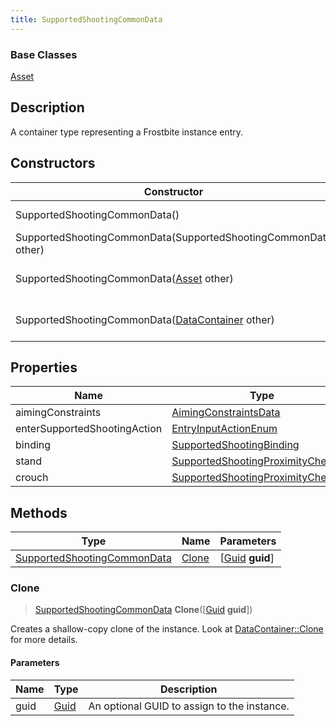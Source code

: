 ```yaml
---
title: SupportedShootingCommonData
---
```

### Base Classes

[Asset](Asset)

## Description

A container type representing a Frostbite instance entry.

## Constructors

| Constructor                                                                            | Description                                                                                                                                   |
| -------------------------------------------------------------------------------------- | --------------------------------------------------------------------------------------------------------------------------------------------- |
| SupportedShootingCommonData()                                                          | Create a new instance of this container type.                                                                                                 |
| SupportedShootingCommonData(SupportedShootingCommonData other)                         | Create a reference copy of an instance of the same type.                                                                                      |
| SupportedShootingCommonData([Asset](Asset) other)                                      | Upcast an instance of type [Asset](Asset) to [SupportedShootingCommonData](SupportedShootingCommonData).                                      |
| SupportedShootingCommonData([DataContainer](/vext/ref/shared/class/datacontainer) other) | Upcast an instance of type [DataContainer](/vext/ref/shared/class/datacontainer) to [SupportedShootingCommonData](SupportedShootingCommonData). |

## Properties

| Name                         | Type                                                                     | Description |
| ---------------------------- | ------------------------------------------------------------------------ | ----------- |
| aimingConstraints            | [AimingConstraintsData](AimingConstraintsData)                           |             |
| enterSupportedShootingAction | [EntryInputActionEnum](EntryInputActionEnum)                             |             |
| binding                      | [SupportedShootingBinding](SupportedShootingBinding)                     |             |
| stand                        | [SupportedShootingProximityChecking](SupportedShootingProximityChecking) |             |
| crouch                       | [SupportedShootingProximityChecking](SupportedShootingProximityChecking) |             |

## Methods

| Type                                                       | Name            | Parameters                                     |
| ---------------------------------------------------------- | --------------- | ---------------------------------------------- |
| [SupportedShootingCommonData](SupportedShootingCommonData) | [Clone](#clone) | \[[Guid](/vext/ref/shared/class/guid) **guid**\] |

### Clone

> [SupportedShootingCommonData](SupportedShootingCommonData) **Clone**(\[[Guid](/vext/ref/shared/class/guid) **guid**\])

Creates a shallow-copy clone of the instance. Look at [DataContainer::Clone](/vext/ref/shared/class/datacontainer#clone) for more details.

#### Parameters

| Name | Type         | Description                                 |
| ---- | ------------ | ------------------------------------------- |
| guid | [Guid](Guid) | An optional GUID to assign to the instance. |
